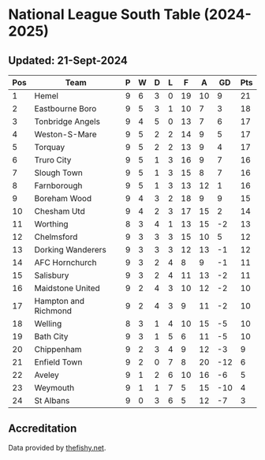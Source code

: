 # National League South Table (2024-2025)
## Updated: 21-Sept-2024

| Pos | Team | P | W | D | L | F | A | GD | Pts |
| --- | --- | --- | --- | --- | --- | --- | --- | --- | --- |
| 1 | Hemel | 9 | 6 | 3 | 0 | 19 | 10 | 9 | 21 |
| 2 | Eastbourne Boro | 9 | 5 | 3 | 1 | 10 | 7 | 3 | 18 |
| 3 | Tonbridge Angels | 9 | 4 | 5 | 0 | 13 | 7 | 6 | 17 |
| 4 | Weston-S-Mare | 9 | 5 | 2 | 2 | 14 | 9 | 5 | 17 |
| 5 | Torquay | 9 | 5 | 2 | 2 | 13 | 9 | 4 | 17 |
| 6 | Truro City | 9 | 5 | 1 | 3 | 16 | 9 | 7 | 16 |
| 7 | Slough Town | 9 | 5 | 1 | 3 | 15 | 8 | 7 | 16 |
| 8 | Farnborough | 9 | 5 | 1 | 3 | 13 | 12 | 1 | 16 |
| 9 | Boreham Wood | 9 | 4 | 3 | 2 | 18 | 9 | 9 | 15 |
| 10 | Chesham Utd | 9 | 4 | 2 | 3 | 17 | 15 | 2 | 14 |
| 11 | Worthing | 8 | 3 | 4 | 1 | 13 | 15 | -2 | 13 |
| 12 | Chelmsford | 9 | 3 | 3 | 3 | 15 | 10 | 5 | 12 |
| 13 | Dorking Wanderers | 9 | 3 | 3 | 3 | 12 | 13 | -1 | 12 |
| 14 | AFC Hornchurch | 9 | 3 | 2 | 4 | 8 | 9 | -1 | 11 |
| 15 | Salisbury | 9 | 3 | 2 | 4 | 11 | 13 | -2 | 11 |
| 16 | Maidstone United | 9 | 2 | 4 | 3 | 10 | 12 | -2 | 10 |
| 17 | Hampton and Richmond | 9 | 2 | 4 | 3 | 9 | 11 | -2 | 10 |
| 18 | Welling | 8 | 3 | 1 | 4 | 10 | 15 | -5 | 10 |
| 19 | Bath City | 9 | 3 | 1 | 5 | 6 | 11 | -5 | 10 |
| 20 | Chippenham | 9 | 2 | 3 | 4 | 9 | 12 | -3 | 9 |
| 21 | Enfield Town | 9 | 2 | 0 | 7 | 8 | 20 | -12 | 6 |
| 22 | Aveley | 9 | 1 | 2 | 6 | 10 | 16 | -6 | 5 |
| 23 | Weymouth | 9 | 1 | 1 | 7 | 5 | 15 | -10 | 4 |
| 24 | St Albans | 9 | 0 | 3 | 6 | 5 | 12 | -7 | 3 |

## Accreditation 

Data provided by [thefishy.net](https://www.thefishy.net/).
